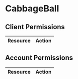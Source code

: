 # CabbageBall


## Client Permissions
| Resource | Action |
| -------- | ------ |

## Account Permissions
| Resource | Action |
| -------- | ------ |

